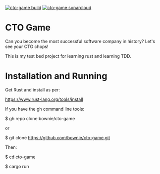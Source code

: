 [![cto-game build](https://github.com/bownie/cto-game/actions/workflows/rust.yml/badge.svg)](https://github.com/bownie/cto-game/actions/workflows/rust.yml)
[![cto-game sonarcloud](https://github.com/bownie/cto-game/actions/workflows/sonarcloud.yml/badge.svg)](https://github.com/bownie/cto-game/actions/workflows/sonarcloud.yml)

# CTO Game

Can you become the most successful software company in history?  Let's see your CTO chops!

This is my test bed project for learning rust and learning TDD.

# Installation and Running

Get Rust and install as per:

https://www.rust-lang.org/tools/install

If you have the gh command line tools:

$ gh repo clone bownie/cto-game

or

$ git clone https://github.com/bownie/cto-game.git

Then:

$ cd cto-game

$ cargo run

